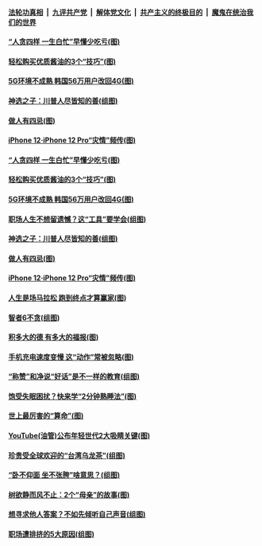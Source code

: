 

####  [法轮功真相](../../../../basic/blob/master/README.md?t=11141731) &nbsp;|&nbsp; [九评共产党](../../../../9ping.md/blob/master/README.md?t=11141731) &nbsp;|&nbsp; [解体党文化](../../../../jtdwh.md/blob/master/README.md?t=11141731)  &nbsp;|&nbsp; [共产主义的终极目的](../../../../gczydzjmd.md/blob/master/README.md?t=11141731) &nbsp;|&nbsp; [魔鬼在统治我们的世界](../../../../mgztzwmdsj.md/blob/master/README.md?t=11141731) 

#### [“人贪四样 一生白忙”早懂少吃亏(图)](../pages/p8/952525.md?t=11141731) 

#### [轻松购买优质酱油的3个“技巧”(图)](../pages/p8/952086.md?t=11141731) 

#### [5G环境不成熟 韩国56万用户改回4G(图)](../pages/p8/952433.md?t=11141731) 

#### [神选之子：川普人尽皆知的善(组图)](../pages/p8/952384.md?t=11141731) 

#### [做人有四忌(图)](../pages/p8/952108.md?t=11141731) 

#### [iPhone 12‧iPhone 12 Pro“灾情”频传(图)](../pages/p8/952313.md?t=11141731) 

#### [“人贪四样 一生白忙”早懂少吃亏(图)](../pages/p8/952525.md?t=11141731) 

#### [轻松购买优质酱油的3个“技巧”(图)](../pages/p8/952086.md?t=11141731) 

#### [5G环境不成熟 韩国56万用户改回4G(图)](../pages/p8/952433.md?t=11141731) 

#### [职场人生不想留遗憾？这“工具”要学会(组图)](../pages/p8/952420.md?t=11141731) 

#### [神选之子：川普人尽皆知的善(组图)](../pages/p8/952384.md?t=11141731) 

#### [做人有四忌(图)](../pages/p8/952108.md?t=11141731) 

#### [iPhone 12‧iPhone 12 Pro“灾情”频传(图)](../pages/p8/952313.md?t=11141731) 

#### [人生是场马拉松 跑到终点才算赢家(图)](../pages/p8/952305.md?t=11141731) 

#### [智者6不贪(组图)](../pages/p8/952290.md?t=11141731) 

#### [积多大的德 有多大的福报(图)](../pages/p8/952117.md?t=11141731) 

#### [手机充电速度变慢 这“动作”常被忽略(图)](../pages/p8/952164.md?t=11141731) 

#### [“称赞”和净说“好话”是不一样的教育(组图)](../pages/p8/952047.md?t=11141731) 

#### [饱受失眠困扰？快来学“2分钟熟睡法”(图)](../pages/p8/952160.md?t=11141731) 

#### [世上最厉害的“算命”(图)](../pages/p8/951612.md?t=11141731) 

#### [YouTube(油管)公布年轻世代2大吸睛关键(图)](../pages/p8/952068.md?t=11141731) 

#### [珍贵受全球欢迎的“台湾乌龙茶”(组图)](../pages/p8/952055.md?t=11141731) 

#### [“卧不仰面 坐不张胯”啥意思？(组图)](../pages/p8/952042.md?t=11141731) 

#### [树欲静而风不止：2个“母亲”的故事(图)](../pages/p8/951629.md?t=11141731) 

#### [想寻求他人答案？不如先倾听自己声音(组图)](../pages/p8/951953.md?t=11141731) 

#### [职场遭排挤的5大原因(组图)](../pages/p8/951951.md?t=11141731) 

